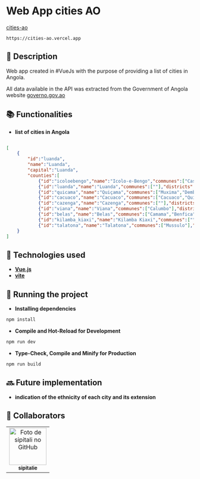 # Web App cities AO
[cities-ao](https://cities-ao.vercel.app)
```
https://cities-ao.vercel.app
```
## :memo: Description
Web app created in #VueJs with the purpose of providing a list of cities in Angola.

All data available in the API was extracted from the Government of Angola website [governo.gov.ao](https://www.governo.gov.ao/angola/provincias)



## :books: Functionalities
* <b>list of cities in Angola</b>
  
```json

[
    { 
        "id":"luanda",
        "name":"Luanda",
        "capital":"Luanda",
        "counties":[
            {"id":"icoloebengo","name":"Icolo-e-Bengo","communes":["Cassoneca","Cabiri","Bom Jesus","Caculo Cahango","Quiminha"],"districts":["Catete","Bela Vista"]},
            {"id":"luanda","name":"Luanda","communes":[""],"districts":["Sambizanga","Rangel","Maianga","Ingombota","Samba","Neves Bendinha","Ngola Kiluanje"]},
            {"id":"quicama","name":"Quiçama","communes":["Muxima","Demba Chio","Quixinge","Mumbondo","Caboledo"],"districts":[]},
            {"id":"cacuaco","name":"Cacuaco","communes":["Cacuaco","Quicolo","Funda"],"districts":["Kikolo","Cacuaco","Mulenvos de Baixo","Sequele"]},
            {"id":"cazenga","name":"Cazenga","communes":[""],"districts":["Cazenga","Hoji ya Henda","11 de Novembro","Kima Kieza","Tala Hadi","Kalawenda"]},
            {"id":"viana","name":"Viana","communes":["Calumbo"],"districts":["Viana","Estalagem","Kikuxi","Baía","Zango","Vila Flôr"]},
            {"id":"belas","name":"Belas","communes":["Camama","Benfica","Vila Estoril","Ilha do Mussulo","Barra do Kwanza","Futungo de Belas","Ramiro"],"districts":["Quenguela","Morro dos Veados","Ramiros","Vila Verde","Cabolombo","Kilamba"]},
            {"id":"kilamba_kiaxi","name":"Kilamba Kiaxi","communes":[""],"districts":["Golfe","Sapú","Palanca","Nova Vida"]},
            {"id":"talatona","name":"Talatona","communes":["Mussulo"],"districts":["Benfica","Futungo de Belas","Lar do Patriota","Talatona","Camama","Cidade Universitária"]}]
    }
]

```
## :wrench: Technologies used
  * <a  href="https://pt.vuejs.org"><b>Vue.js</b></a>
  * <a  href="https://vitejs.dev/"><b>vite</b></a>

## :rocket: Running the project

* <b>Installing dependencies</b>

```sh
npm install
```

* <b>Compile and Hot-Reload for Development</b>

```sh
npm run dev
```

* <b>Type-Check, Compile and Minify for Production </b>

```sh
npm run build
```


## :soon: Future implementation
* <b>indication of the ethnicity of each city and its extension</b>

## :handshake: Collaborators
<table>
  <tr>
    <td align="center">
      <a href="http://github.com/sipitalie">
        <img src="https://avatars.githubusercontent.com/u/58750371?s=400&u=24d12ba8e682d3aebcfd3f3878c2b4eb38314b4f&v=4" width="100px;" alt="Foto de sipitali no GitHub"/><br>
        <sub>
          <b>sipitalie</b>
        </sub>
      </a>
    </td>
  </tr>
</table>

